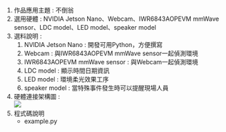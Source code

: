 1. 作品應用主題 : 不倒翁
2. 選用硬體 : NVIDIA Jetson Nano、Webcam、IWR6843AOPEVM mmWave sensor、LDC model、LED model、speaker model
3. 選料說明 : 
    1. NVIDIA Jetson Nano : 開發可用Python，方便撰寫
    2. Webcam : 與IWR6843AOPEVM mmWave sensor一起偵測環境
    3. IWR6843AOPEVM mmWave sensor : 與Webcam一起偵測環境
    4. LDC model : 顯示時間日期資訊
    5. LED model : 環境柔光效果工序
    6. speaker model : 當特殊事件發生時可以提醒現場人員
4. 硬體連接架構圖 :  <br/>
    ![](https://firebasestorage.googleapis.com/v0/b/fast-mariner-312118.appspot.com/o/picture%2F6D4930CD-6CAE-4923-92D5-DE10729988C6.jpg?alt=media&token=bdc0de6e-55b2-48b4-a100-5fe6080ec2ca)
5. 程式碼說明
    - example.py

